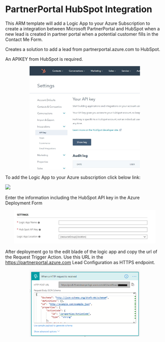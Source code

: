 # PartnerPortal HubSpot Integration
This ARM template will add a Logic App to your Azure Subscription to create a integration between Microsoft PartnerPortal and HubSpot when a new lead is created in partner portal when a potential customer fills in the
Contact Me Form.

Creates a solution to add a lead from partnerportal.azure.com to HubSpot.

An APIKEY from HubSpot is required.
<p align="center">
  <img src="hubspotapikey.jpg" width="350" title="hover text">
</p>

To add the Logic App to your Azure subscription click below link:

<a href="https://portal.azure.com/#create/Microsoft.Template/uri/https%3A%2F%2Fraw.githubusercontent.com%2Fsvandenhoven%2FPartnerPortalHubSpotIntegration%2Fmaster%2FLogicAppARM%2FLogicApp.json" target="_blank">
    <img src="http://azuredeploy.net/deploybutton.png"/>
</a>

Enter the information including the HubSpot API key in the Azure Deployment Form

<p align="center">
  <img src="azureportal.jpg" width="450" title="hover text">
</p>


After deployment go to the edit blade of the logic app and copy the url of the Request Trigger Action. Use this URL in the https://partnerportal.azure.com Lead Configuration as HTTPS endpoint.
<p align="center">
  <img src="httprequest.png" width="350" title="hover text">
</p>